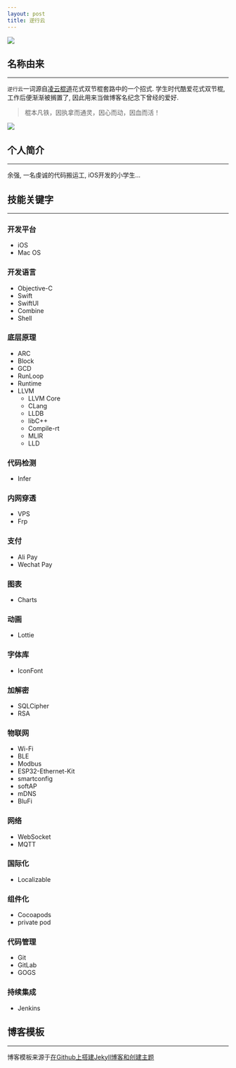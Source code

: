 ```yaml
---
layout: post
title: 逆行云
---
```


![](http://yuqiangcoder.com/assets/postImages/ios/lingyun.jpg)

## 名称由来
----
`逆行云`一词源自[凌云棍道](http://www.sjg8.com/tags/lingyun/)花式双节棍套路中的一个招式. 学生时代酷爱花式双节棍, 工作后便渐渐被搁置了, 因此用来当做博客名纪念下曾经的爱好.
> 棍本凡铁，因执拿而通灵，因心而动，因血而活！

![](http://yuqiangcoder.com/assets/postImages/ios/lingyun2.jpg)

## 个人简介
----
余强, 一名虔诚的代码搬运工, iOS开发的小学生...

## 技能关键字
----
### 开发平台
* iOS
* Mac OS

### 开发语言
* Objective-C
* Swift
* SwiftUI
* Combine
* Shell

### 底层原理
* ARC
* Block
* GCD
* RunLoop
* Runtime
* LLVM
    * LLVM Core
    * CLang
    * LLDB
    * libC++
    * Compile-rt
    * MLIR
    * LLD

### 代码检测
* Infer

### 内网穿透
* VPS
* Frp

### 支付
* Ali Pay
* Wechat Pay

### 图表
* Charts

### 动画
* Lottie

### 字体库
* IconFont

### 加解密
* SQLCipher
* RSA

### 物联网
* Wi-Fi
* BLE
* Modbus
* ESP32-Ethernet-Kit
* smartconfig
* softAP
* mDNS
* BluFi

### 网络
* WebSocket
* MQTT

### 国际化
* Localizable

### 组件化
* Cocoapods
* private pod

### 代码管理
* Git
* GitLab
* GOGS

### 持续集成
* Jenkins

## 博客模板
----
博客模板来源于[在Github上搭建Jekyll博客和创建主题](http://liuyanwei.jumppo.com/2014/02/12/how-to-deploy-a-blog-on-github-by-jekyll.html)



